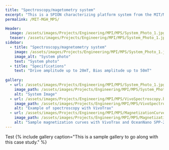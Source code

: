```yaml
---
title: "Spectroscopy/magetometry system"
excerpt: "This is a SPION characterizing platform system from the MIT/MGH group"
permalink: /MIT-MGH_MPS/

Header:
  image: /assets/images/Projects/Engineering/MPI/MPS/System_Photo_1.jpg
  teaser: /assets/images/Projects/Engineering/MPI/MPS/System_Photo_1.jpg
sidebar:
  - title: "Spectroscopy/magnetometry system"
    image: /assets/images/Projects/Engineering/MPI/MPS/System_Photo_1.jpg
    image_alt: "System photo"
    text: "System photo"
  - title: "Specifications"
    text: "Drive amplitude up to 20mT, Bias amplitude up to 50mT"
    
gallery:
  - url: /assets/images/Projects/Engineering/MPI/MPS/System_Photo_1.jpg
    image_path: /assets/images/Projects/Engineering/MPI/MPS/System_Photo_1.jpg
    alt: "System Image"
  - url: /assets/images/Projects/Engineering/MPI/MPS/VivoSpectroscopy.bmp
    image_path: /assets/images/Projects/Engineering/MPI/MPS/VivoSpectroscopy.bmp
    alt: "Example of spectroscopy with VivoTrax"
  - url: /assets/images/Projects/Engineering/MPI/MPS/MagnetizationCurves.bmp
    image_path: /assets/images/Projects/Engineering/MPI/MPS/MagnetizationCurves.bmp
    alt: "Sample magnetization curves with VivoTrax and OceanNano SPP-25-25"
---
```



Test
{% include gallery caption="This is a sample gallery to go along with this case study." %}
